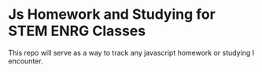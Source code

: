 # Js Homework and Studying for STEM ENRG Classes

This repo will serve as a way to track any javascript homework or studying I encounter.